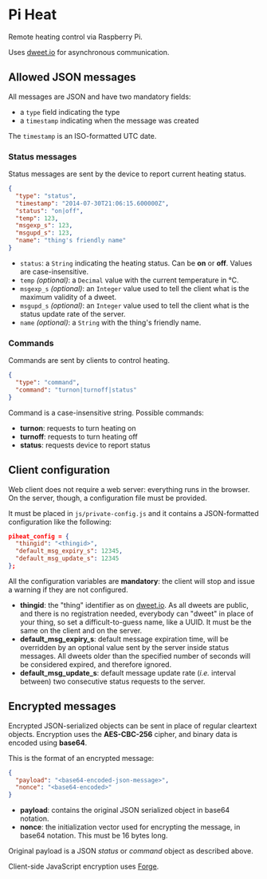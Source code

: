 Pi Heat
=======

Remote heating control via Raspberry Pi.

Uses [dweet.io](http://dweet.io/) for asynchronous communication.


Allowed JSON messages
---------------------

All messages are JSON and have two mandatory fields:

* a `type` field indicating the type
* a `timestamp` indicating when the message was created

The `timestamp` is an ISO-formatted UTC date.


### Status messages

Status messages are sent by the device to report current heating status.

```json
{
  "type": "status",
  "timestamp": "2014-07-30T21:06:15.600000Z",
  "status": "on|off",
  "temp": 123,
  "msgexp_s": 123,
  "msgupd_s": 123,
  "name": "thing's friendly name"
}
```

* `status`: a `String` indicating the heating status. Can be **on** or **off**.
  Values are case-insensitive.
* `temp` *(optional)*: a `Decimal` value with the current temperature in °C.
* `msgexp_s` *(optional)*: an `Integer` value used to tell the client what is
  the maximum validity of a dweet.
* `msgupd_s` *(optional)*: an `Integer` value used to tell the client what is
  the status update rate of the server.
* `name` *(optional)*: a `String` with the thing's friendly name.


### Commands

Commands are sent by clients to control heating.

```json
{
  "type": "command",
  "command": "turnon|turnoff|status"
}
```

Command is a case-insensitive string. Possible commands:

* **turnon**: requests to turn heating on
* **turnoff**: requests to turn heating off
* **status**: requests device to report status


Client configuration
--------------------

Web client does not require a web server: everything runs in the browser. On the
server, though, a configuration file must be provided.

It must be placed in `js/private-config.js` and it contains a JSON-formatted
configuration like the following:

```json
piheat_config = {
  "thingid": "<thingid>",
  "default_msg_expiry_s": 12345,
  "default_msg_update_s": 12345
};
```

All the configuration variables are **mandatory**: the client will stop and
issue a warning if they are not configured.

* **thingid**: the "thing" identifier as on [dweet.io](http://dweet.io). As all
  dweets are public, and there is no registration needed, everybody can "dweet"
  in place of your thing, so set a difficult-to-guess name, like a UUID. It must
  be the same on the client and on the server.
* **default_msg_expiry_s**: default message expiration time, will be overridden
  by an optional value sent by the server inside status messages. All dweets
  older than the specified number of seconds will be considered expired, and
  therefore ignored.
* **default_msg_update_s**: default message update rate (*i.e.* interval
  between) two consecutive status requests to the server.


Encrypted messages
------------------

Encrypted JSON-serialized objects can be sent in place of regular cleartext
objects. Encryption uses the **AES-CBC-256** cipher, and binary data is encoded
using **base64**.

This is the format of an encrypted message:

```json
{
  "payload": "<base64-encoded-json-message>",
  "nonce": "<base64-encoded>"
}
```

* **payload**: contains the original JSON serialized object in base64 notation.
* **nonce**: the initialization vector used for encrypting the message, in
  base64 notation. This must be 16 bytes long.


Original payload is a JSON *status* or *command* object as described above.

Client-side JavaScript encryption uses
[Forge](https://github.com/digitalbazaar/forge).
